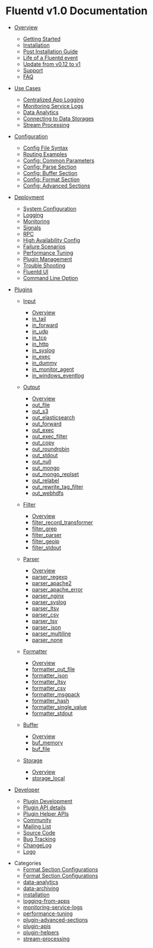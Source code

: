 # Fluentd v1.0 Documentation
            
* [Overview]()
  * [Getting Started](/articles/quickstart.md)
  * [Installation](/articles/installation.md)
  * [Post Installation Guide](/articles/post-installation-guide.md)
  * [Life of a Fluentd event](/articles/life-of-a-fluentd-event.md)
  * [Update from v0.12 to v1](/articles/update-from-v0.12.md)
  * [Support](/articles/support.md)
  * [FAQ](/articles/faq.md)


            
* [Use Cases]()
  * [Centralized App Logging](/articles/logging-from-apps.md)
  * [Monitoring Service Logs](/articles/monitoring-service-logs.md)
  * [Data Analytics](/articles/data-analytics.md)
  * [Connecting to Data Storages](/articles/data-archiving.md)
  * [Stream Processing](/articles/stream-processing.md)


            
* [Configuration]()
  * [Config File Syntax](/articles/config-file.md)
  * [Routing Examples](/articles/routing-examples.md)
  * [Config: Common Parameters](/articles/plugin-common-parameters.md)
  * [Config: Parse Section](/articles/plugin-parse.md)
  * [Config: Buffer Section](/articles/plugin-buffer.md)
  * [Config: Format Section](/articles/plugin-format.md)
  * [Config: Advanced Sections](/articles/plugin-advanced-sections.md)


            
* [Deployment]()
  * [System Configuration](/articles/system-config.md)
  * [Logging](/articles/logging.md)
  * [Monitoring](/articles/monitoring.md)
  * [Signals](/articles/signals.md)
  * [RPC](/articles/rpc.md)
  * [High Availability Config](/articles/high-availability.md)
  * [Failure Scenarios](/articles/failure-scenarios.md)
  * [Performance Tuning](/articles/performance-tuning.md)
  * [Plugin Management](/articles/plugin-management.md)
  * [Trouble Shooting](/articles/trouble-shooting.md)
  * [Fluentd UI](/articles/fluentd-ui.md)
  * [Command Line Option](/articles/command-line-option.md)


* [Plugins]()              
  * [Input]()
    * [Overview](/articles/input-plugin-overview.md)
    * [in_tail](/articles/in_tail.md)
    * [in_forward](/articles/in_forward.md)
    * [in_udp](/articles/in_udp.md)
    * [in_tcp](/articles/in_tcp.md)
    * [in_http](/articles/in_http.md)
    * [in_syslog](/articles/in_syslog.md)
    * [in_exec](/articles/in_exec.md)
    * [in_dummy](/articles/in_dummy.md)
    * [in_monitor_agent](/articles/in_monitor_agent.md)
    * [in_windows_eventlog](/articles/in_windows_eventlog.md)
              
  * [Output]()
    * [Overview](/articles/output-plugin-overview.md)
    * [out_file](/articles/out_file.md)
    * [out_s3](/articles/out_s3.md)
    * [out_elasticsearch](/articles/out_elasticsearch.md)
    * [out_forward](/articles/out_forward.md)
    * [out_exec](/articles/out_exec.md)
    * [out_exec_filter](/articles/out_exec_filter.md)
    * [out_copy](/articles/out_copy.md)
    * [out_roundrobin](/articles/out_roundrobin.md)
    * [out_stdout](/articles/out_stdout.md)
    * [out_null](/articles/out_null.md)
    * [out_mongo](/articles/out_mongo.md)
    * [out_mongo_replset](/articles/out_mongo_replset.md)
    * [out_relabel](/articles/out_relabel.md)
    * [out_rewrite_tag_filter](/articles/out_rewrite_tag_filter.md)
    * [out_webhdfs](/articles/out_webhdfs.md)
              
  * [Filter]()
    * [Overview](/articles/filter-plugin-overview.md)
    * [filter_record_transformer](/articles/filter_record_transformer.md)
    * [filter_grep](/articles/filter_grep.md)
    * [filter_parser](/articles/filter_parser.md)
    * [filter_geoip](/articles/filter_geoip.md)
    * [filter_stdout](/articles/filter_stdout.md)
              
  * [Parser]()
    * [Overview](/articles/parser-plugin-overview.md)
    * [parser_regexp](/articles/parser_regexp.md)
    * [parser_apache2](/articles/parser_apache2.md)
    * [parser_apache_error](/articles/parser_apache_error.md)
    * [parser_nginx](/articles/parser_nginx.md)
    * [parser_syslog](/articles/parser_syslog.md)
    * [parser_ltsv](/articles/parser_ltsv.md)
    * [parser_csv](/articles/parser_csv.md)
    * [parser_tsv](/articles/parser_tsv.md)
    * [parser_json](/articles/parser_json.md)
    * [parser_multiline](/articles/parser_multiline.md)
    * [parser_none](/articles/parser_none.md)
              
  * [Formatter]()
    * [Overview](/articles/formatter-plugin-overview.md)
    * [formatter_out_file](/articles/formatter_out_file.md)
    * [formatter_json](/articles/formatter_json.md)
    * [formatter_ltsv](/articles/formatter_ltsv.md)
    * [formatter_csv](/articles/formatter_csv.md)
    * [formatter_msgpack](/articles/formatter_msgpack.md)
    * [formatter_hash](/articles/formatter_hash.md)
    * [formatter_single_value](/articles/formatter_single_value.md)
    * [formatter_stdout](/articles/formatter_stdout.md)
              
  * [Buffer]()
    * [Overview](/articles/buffer-plugin-overview.md)
    * [buf_memory](/articles/buf_memory.md)
    * [buf_file](/articles/buf_file.md)
              
  * [Storage]()
    * [Overview](/articles/storage-plugin-overview.md)
    * [storage_local](/articles/storage_local.md)


            
* [Developer]()
  * [Plugin Development](/articles/plugin-development.md)
  * [Plugin API details](/articles/plugin-apis.md)
  * [Plugin Helper APIs](/articles/plugin-helpers.md)
  * [Community](/articles/community.md)
  * [Mailing List](/articles/mailing-list.md)
  * [Source Code](/articles/source-code.md)
  * [Bug Tracking](/articles/bug-tracking.md)
  * [ChangeLog](/articles/changelog.md)
  * [Logo](/articles/logo.md)



- Categories 
  * [Format Section Configurations](/articles/format-section.md)
  * [Format Section Configurations](/articles/buffer-section.md)
  * [data-analytics](/articles/data-analytics.md)
  * [data-archiving](/articles/data-archiving.md)
  * [installation](/articles/installation.md)
  * [logging-from-apps](/articles/logging-from-apps.md)
  * [monitoring-service-logs](/articles/monitoring-service-logs.md)
  * [performance-tuning](/articles/performance-tuning.md)
  * [plugin-advanced-sections](/articles/plugin-advanced-sections.md)
  * [plugin-apis](/articles/plugin-apis.md)
  * [plugin-helpers](/articles/plugin-helpers.md)
  * [stream-processing](/articles/stream-processing.md)
